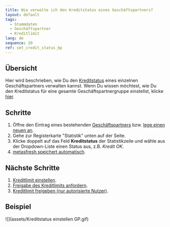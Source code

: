 ```yaml
---
title: Wie verwalte ich den Kreditstatus eines Geschäftspartners?
layout: default
tags:
  - Stammdaten
  - Geschäftspartner
  - Kreditlimit
lang: de
sequence: 20
ref: set_credit_status_bp
---
```


## Übersicht
Hier wird beschrieben, wie Du den [Kreditstatus](Kreditstatusarten) eines einzelnen Geschäftspartners verwalten kannst. Wenn Du wissen möchtest, wie Du den Kreditstatus für eine gesamte Geschäftspartnergruppe einstellst, klicke [hier](Kreditstatus_einstellen_GPGruppe).

## Schritte
1. Öffne den Eintrag eines bestehenden [Geschäftspartners](Menu) bzw. [lege einen neuen an](Neuer_Geschaeftspartner).
1. Gehe zur Registerkarte "Statistik" unten auf der Seite.
1. Klicke doppelt auf das Feld **Kreditstatus** der Statistikzeile und wähle aus der Dropdown-Liste einen Status aus, z.B. *Kredit OK*.
1. [metasfresh speichert automatisch](Speicheranzeige).

## Nächste Schritte
1. [Kreditlimit einstellen](Kreditlimit_einstellen).
1. [Freigabe des Kreditlimits anfordern](Kreditlimit_Freigabe_anfordern).
1. [Kreditlimit freigeben (nur autorisierte Nutzer)](Kreditlimit_Freigabe).

## Beispiel
![](assets/Kreditstatus einstellen GP.gif)

